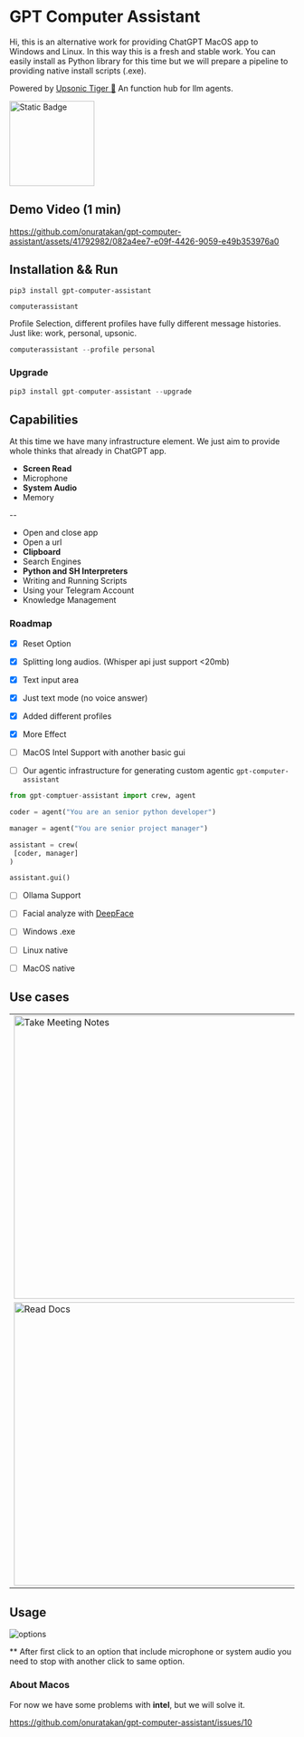 # GPT Computer Assistant
Hi, this is an alternative work for providing ChatGPT MacOS app to Windows and Linux. In this way this is a fresh and stable work. You can easily install as Python library for this time but we will prepare a pipeline to providing native install scripts (.exe).

Powered by [Upsonic Tiger 🐅](https://github.com/Upsonic/Tiger) An function hub for llm agents.



<a href="https://discord.gg/qApFmWMt8x"><img alt="Static Badge" src="https://img.shields.io/badge/Discord-Join?style=social&logo=discord" width=150></a>

## Demo Video (1 min)



https://github.com/onuratakan/gpt-computer-assistant/assets/41792982/082a4ee7-e09f-4426-9059-e49b353976a0


## Installation && Run

```console
pip3 install gpt-computer-assistant
```

```console
computerassistant
```

Profile Selection, different profiles have fully different message histories. Just like: work, personal, upsonic.

```python
computerassistant --profile personal
```


### Upgrade
```python
pip3 install gpt-computer-assistant --upgrade
```




## Capabilities
At this time we have many infrastructure element. We just aim to provide whole thinks that already in ChatGPT app.

 - **Screen Read**
 - Microphone
 - **System Audio**
 - Memory

--
 - Open and close app
 - Open a url
 - **Clipboard**
 - Search Engines
 - **Python and SH Interpreters**
 - Writing and Running Scripts
 - Using your Telegram Account
 - Knowledge Management


### Roadmap
- [x] Reset Option
- [x] Splitting long audios. (Whisper api just support <20mb)
- [x] Text input area
- [x] Just text mode (no voice answer)
- [x] Added different profiles
- [x] More Effect

- [ ] MacOS Intel Support with another basic gui

- [ ] Our agentic infrastructure for generating custom agentic `gpt-computer-assistant`

```python
from gpt-comptuer-assistant import crew, agent

coder = agent("You are an senior python developer")

manager = agent("You are senior project manager")

assistant = crew(
 [coder, manager]
)

assistant.gui()
```
- [ ] Ollama Support
- [ ] Facial analyze with [DeepFace](https://github.com/serengil/deepface)

- [ ] Windows .exe
- [ ] Linux native
- [ ] MacOS native


## Use cases

<table>
  <tr>
    <td><img src="https://github.com/onuratakan/gpt-computer-assistant/assets/41792982/b4a4f11e-5588-4656-b5d7-b612a9a2855b" alt="Take Meeting Notes" width="500"/></td>
    <td><img src="https://github.com/onuratakan/gpt-computer-assistant/assets/41792982/49eeac70-b33a-4ec4-8125-64127621ed62" alt="Daily Assistant" width="500"/></td>
  </tr>
  <tr>
    <td><img src="https://github.com/onuratakan/gpt-computer-assistant/assets/41792982/10b69a18-033c-4d81-8ac9-f4e3c65b59c3" alt="Read Docs" width="500"/></td>
    <td><img src="https://github.com/onuratakan/gpt-computer-assistant/assets/41792982/0f483bae-ffaf-4311-8653-c0dc64fb5ebe" alt="Coding Assistant" width="500"/></td>   

  </tr>
</table>

## Usage
![options](https://github.com/onuratakan/gpt-computer-assistant/assets/41792982/91fe041d-4a3f-4a6e-9294-20ce2fa1ca36)


** After first click to an option that include microphone or system audio you need to stop with another click to same option.


### About Macos
For now we have some problems with **intel**, but we will solve it. 

https://github.com/onuratakan/gpt-computer-assistant/issues/10
